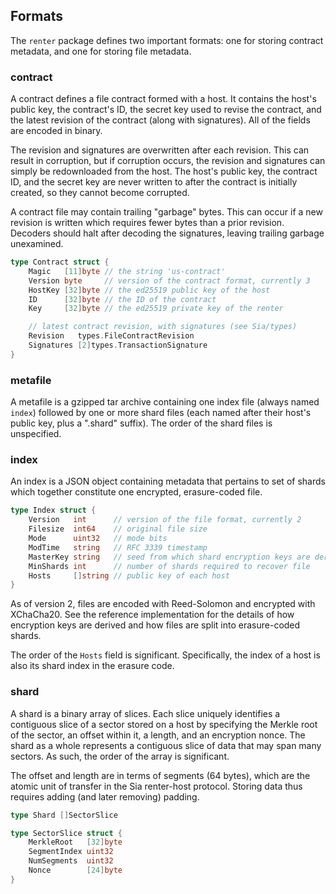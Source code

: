 ## Formats

The `renter` package defines two important formats: one for storing contract
metadata, and one for storing file metadata.

### contract

A contract defines a file contract formed with a host. It contains the host's
public key, the contract's ID, the secret key used to revise the contract, and
the latest revision of the contract (along with signatures). All of the fields
are encoded in binary.

The revision and signatures are overwritten after each revision. This can result
in corruption, but if corruption occurs, the revision and signatures can simply
be redownloaded from the host. The host's public key, the contract ID, and the
secret key are never written to after the contract is initially created, so they
cannot become corrupted.

A contract file may contain trailing "garbage" bytes. This can occur if a new
revision is written which requires fewer bytes than a prior revision. Decoders
should halt after decoding the signatures, leaving trailing garbage unexamined.

```go
type Contract struct {
	Magic   [11]byte // the string 'us-contract'
	Version byte     // version of the contract format, currently 3
	HostKey [32]byte // the ed25519 public key of the host
	ID      [32]byte // the ID of the contract
	Key     [32]byte // the ed25519 private key of the renter

	// latest contract revision, with signatures (see Sia/types)
	Revision   types.FileContractRevision
	Signatures [2]types.TransactionSignature
}
```

### metafile

A metafile is a gzipped tar archive containing one index file (always named
`index`) followed by one or more shard files (each named after their host's
public key, plus a ".shard" suffix). The order of the shard files is
unspecified.

### index

An index is a JSON object containing metadata that pertains to set of shards
which together constitute one encrypted, erasure-coded file.

```go
type Index struct {
	Version   int      // version of the file format, currently 2
	Filesize  int64    // original file size
	Mode      uint32   // mode bits
	ModTime   string   // RFC 3339 timestamp
	MasterKey string   // seed from which shard encryption keys are derived
	MinShards int      // number of shards required to recover file
	Hosts     []string // public key of each host
}
```

As of version 2, files are encoded with Reed-Solomon and encrypted with
XChaCha20. See the reference implementation for the details of how encryption
keys are derived and how files are split into erasure-coded shards.

The order of the `Hosts` field is significant. Specifically, the index of a
host is also its shard index in the erasure code.

### shard

A shard is a binary array of slices. Each slice uniquely identifies a contiguous
slice of a sector stored on a host by specifying the Merkle root of the sector,
an offset within it, a length, and an encryption nonce. The shard as a whole
represents a contiguous slice of data that may span many sectors. As such, the
order of the array is significant.

The offset and length are in terms of segments (64 bytes), which are the
atomic unit of transfer in the Sia renter-host protocol. Storing data thus
requires adding (and later removing) padding.

```go
type Shard []SectorSlice

type SectorSlice struct {
	MerkleRoot   [32]byte
	SegmentIndex uint32
	NumSegments  uint32
	Nonce        [24]byte
}
```
